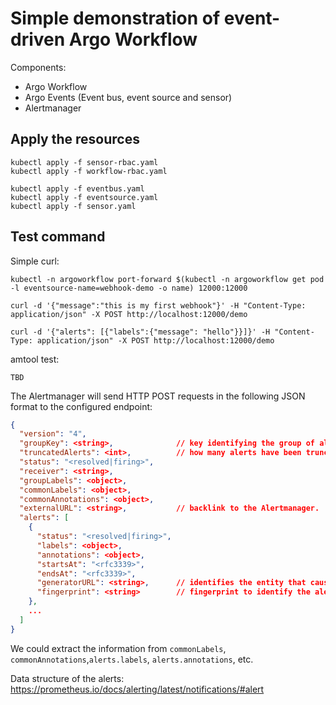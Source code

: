 # Simple demonstration of event-driven Argo Workflow

Components:
- Argo Workflow
- Argo Events (Event bus, event source and sensor)
- Alertmanager

## Apply the resources

```
kubectl apply -f sensor-rbac.yaml
kubectl apply -f workflow-rbac.yaml

kubectl apply -f eventbus.yaml
kubectl apply -f eventsource.yaml
kubectl apply -f sensor.yaml
```

## Test command

Simple curl:

```
kubectl -n argoworkflow port-forward $(kubectl -n argoworkflow get pod -l eventsource-name=webhook-demo -o name) 12000:12000

curl -d '{"message":"this is my first webhook"}' -H "Content-Type: application/json" -X POST http://localhost:12000/demo

curl -d '{"alerts": [{"labels":{"message": "hello"}}]}' -H "Content-Type: application/json" -X POST http://localhost:12000/demo
```

amtool test:

```
TBD
```

The Alertmanager will send HTTP POST requests in the following JSON format to the configured endpoint:

```json
{
  "version": "4",
  "groupKey": <string>,              // key identifying the group of alerts (e.g. to deduplicate)
  "truncatedAlerts": <int>,          // how many alerts have been truncated due to "max_alerts"
  "status": "<resolved|firing>",
  "receiver": <string>,
  "groupLabels": <object>,
  "commonLabels": <object>,
  "commonAnnotations": <object>,
  "externalURL": <string>,           // backlink to the Alertmanager.
  "alerts": [
    {
      "status": "<resolved|firing>",
      "labels": <object>,
      "annotations": <object>,
      "startsAt": "<rfc3339>",
      "endsAt": "<rfc3339>",
      "generatorURL": <string>,      // identifies the entity that caused the alert
      "fingerprint": <string>        // fingerprint to identify the alert
    },
    ...
  ]
}
```

We could extract the information from `commonLabels`, `commonAnnotations`,`alerts.labels`, `alerts.annotations`, etc.

Data structure of the alerts: https://prometheus.io/docs/alerting/latest/notifications/#alert

